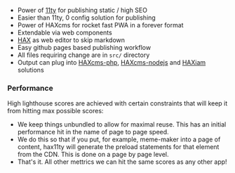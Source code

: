 <p><ul>
    <li>Power of <a href="https://www.11ty.dev/">11ty</a> for publishing static / high SEO</li>
    <li>Easier than 11ty, 0 config solution for publishing</li>
    <li>Power of HAXcms for rocket fast PWA in a forever format</li>
    <li>Extendable via web components</li>
    <li><a href="https://haxtheweb.org">HAX</a> as web editor to skip markdown</li>
    <li>Easy github pages based publishing workflow</li>
    <li>All files requiring change are in <code>src/</code> directory</li>
    <li>Output can plug into <a href="https://github.com/haxtheweb/haxcms-nodejs">HAXcms-php</a>, <a href="https://github.com/haxtheweb/haxcms-nodejs">HAXcms-nodejs</a> and <a href="https://github.com/haxtheweb/haxiam">HAXiam</a> solutions</li>
</ul></p>
<h3>Performance</h3>
<p>High lighthouse scores are achieved with certain constraints that will keep it from hitting max possible scores:
<ul>
    <li>We keep things unbundled to allow for maximal reuse. This has an initial performance hit in the name of page to page speed.</li>
    <li>We do this so that if you put, for example, meme-maker into a page of content, hax11ty will generate the preload statements for that element from the CDN. This is done on a page by page level.</li>
    <li>That's it. All other mettrics we can hit the same scores as any other app!</li>
</ul>
</p>
